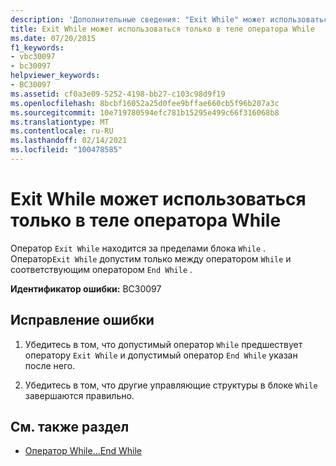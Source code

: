 ```yaml
---
description: 'Дополнительные сведения: "Exit While" может использоваться только в операторе "while"'
title: Exit While может использоваться только в теле оператора While
ms.date: 07/20/2015
f1_keywords:
- vbc30097
- bc30097
helpviewer_keywords:
- BC30097
ms.assetid: cf0a3e09-5252-4198-bb27-c103c98d9f19
ms.openlocfilehash: 8bcbf16052a25d0fee9bffae660cb5f96b207a3c
ms.sourcegitcommit: 10e719780594efc781b15295e499c66f316068b8
ms.translationtype: MT
ms.contentlocale: ru-RU
ms.lasthandoff: 02/14/2021
ms.locfileid: "100478585"
---
```

# <a name="exit-while-can-only-appear-inside-a-while-statement"></a>Exit While может использоваться только в теле оператора While

Оператор `Exit While` находится за пределами блока `While` . Оператор`Exit While` допустим только между оператором `While` и соответствующим оператором `End While` .  
  
 **Идентификатор ошибки:** BC30097  
  
## <a name="to-correct-this-error"></a>Исправление ошибки  
  
1. Убедитесь в том, что допустимый оператор `While` предшествует оператору `Exit While` и допустимый оператор `End While` указан после него.  
  
2. Убедитесь в том, что другие управляющие структуры в блоке `While` завершаются правильно.  
  
## <a name="see-also"></a>См. также раздел

- [Оператор While…End While](../language-reference/statements/while-end-while-statement.md)

